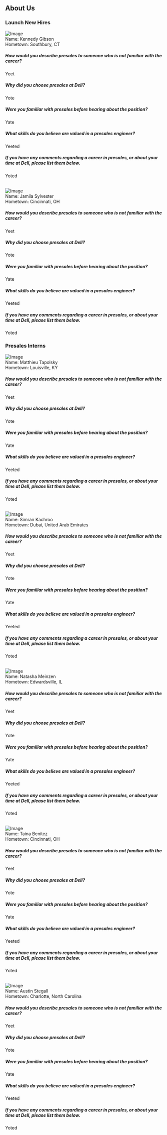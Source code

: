 ## About Us
### Launch New Hires
  ![Image](/photos/kennedy_gibson.jpg) <br/>
  Name: Kennedy Gibson <br/>
  Hometown: Southbury, CT<br/>
  ##### How would you describe presales to someone who is not familiar with the career?
  Yeet
  ##### Why did you choose presales at Dell?
  Yote
  ##### Were you familiar with presales before hearing about the position?
  Yate
  ##### What skills do you believe are valued in a presales engineer?
  Yeeted
  ##### If you have any comments regarding a career in presales, or about your time at Dell, please list them below.
  Yoted
  <br/><br/>
  
  ![Image](/photos/jamila_sylvester.jpg) <br/>
  Name: Jamila Sylvester <br/>
  Hometown: Cincinnati, OH<br/>
  ##### How would you describe presales to someone who is not familiar with the career?
  Yeet
  ##### Why did you choose presales at Dell?
  Yote
  ##### Were you familiar with presales before hearing about the position?
  Yate
  ##### What skills do you believe are valued in a presales engineer?
  Yeeted
  ##### If you have any comments regarding a career in presales, or about your time at Dell, please list them below.
  Yoted
  <br/>
  
  
### Presales Interns
  ![Image](/photos/testing.jpg) <br/>
  Name: Matthieu Tapolsky<br/>
  Hometown: Louisville, KY<br/>
  ##### How would you describe presales to someone who is not familiar with the career?
  Yeet
  ##### Why did you choose presales at Dell?
  Yote
  ##### Were you familiar with presales before hearing about the position?
  Yate
  ##### What skills do you believe are valued in a presales engineer?
  Yeeted
  ##### If you have any comments regarding a career in presales, or about your time at Dell, please list them below.
  Yoted
  <br/><br/>
  
  ![Image](/photos/simran_kachroo.jpeg) <br/>
  Name: Simran Kachroo<br/>
  Hometown: Dubai, United Arab Emirates<br/>
  ##### How would you describe presales to someone who is not familiar with the career?
  Yeet
  ##### Why did you choose presales at Dell?
  Yote
  ##### Were you familiar with presales before hearing about the position?
  Yate
  ##### What skills do you believe are valued in a presales engineer?
  Yeeted
  ##### If you have any comments regarding a career in presales, or about your time at Dell, please list them below.
  Yoted
  <br/><br/>
  
  ![Image](/photos/natasha_meinzen.JPG) <br/>
  Name: Natasha Meinzen<br/>
  Hometown: Edwardsville, IL<br/>
  ##### How would you describe presales to someone who is not familiar with the career?
  Yeet
  ##### Why did you choose presales at Dell?
  Yote
  ##### Were you familiar with presales before hearing about the position?
  Yate
  ##### What skills do you believe are valued in a presales engineer?
  Yeeted
  ##### If you have any comments regarding a career in presales, or about your time at Dell, please list them below.
  Yoted
  <br/><br/>
  
  ![Image](/photos/taina_benitez.png) <br/>
  Name: Taina Benitez<br/>
  Hometown: Cincinnati, OH<br/>
  ##### How would you describe presales to someone who is not familiar with the career?
  Yeet
  ##### Why did you choose presales at Dell?
  Yote
  ##### Were you familiar with presales before hearing about the position?
  Yate
  ##### What skills do you believe are valued in a presales engineer?
  Yeeted
  ##### If you have any comments regarding a career in presales, or about your time at Dell, please list them below.
  Yoted
  <br/><br/>
  
  ![Image](/photos/austin_stegall.jpeg) <br/>
  Name: Austin Stegall <br/>
  Hometown: Charlotte, North Carolina<br/>
 ##### How would you describe presales to someone who is not familiar with the career?
  Yeet
  ##### Why did you choose presales at Dell?
  Yote
  ##### Were you familiar with presales before hearing about the position?
  Yate
  ##### What skills do you believe are valued in a presales engineer?
  Yeeted
  ##### If you have any comments regarding a career in presales, or about your time at Dell, please list them below.
  Yoted
  
